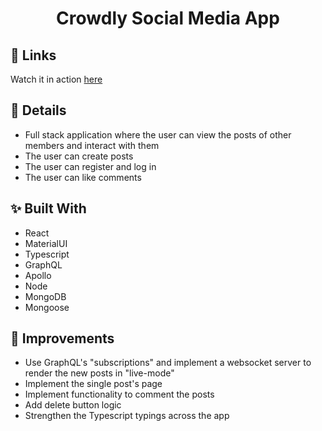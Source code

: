 <h1 id="top" align="center">Crowdly Social Media App</h1>

## 🎯 Links

Watch it in action [here]()

## 📌 Details

- Full stack application where the user can view the posts of other members and interact with them
- The user can create posts
- The user can register and log in
- The user can like comments

## ✨ Built With

- React
- MaterialUI
- Typescript
- GraphQL
- Apollo
- Node 
- MongoDB
- Mongoose

## 🚀 Improvements
- Use GraphQL's "subscriptions" and implement a websocket server to render the new posts in "live-mode"
- Implement the single post's page
- Implement functionality to comment the posts
- Add delete button logic
- Strengthen the Typescript typings across the app
